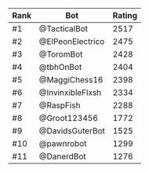Rank|Bot|Rating
---|---|---
#1|@TacticalBot|2517
#2|@ElPeonElectrico|2475
#3|@ToromBot|2428
#4|@tbhOnBot|2404
#5|@MaggiChess16|2398
#6|@InvinxibleFlxsh|2334
#7|@RaspFish|2288
#8|@Groot123456|1772
#9|@DavidsGuterBot|1525
#10|@pawnrobot|1299
#11|@DanerdBot|1276
